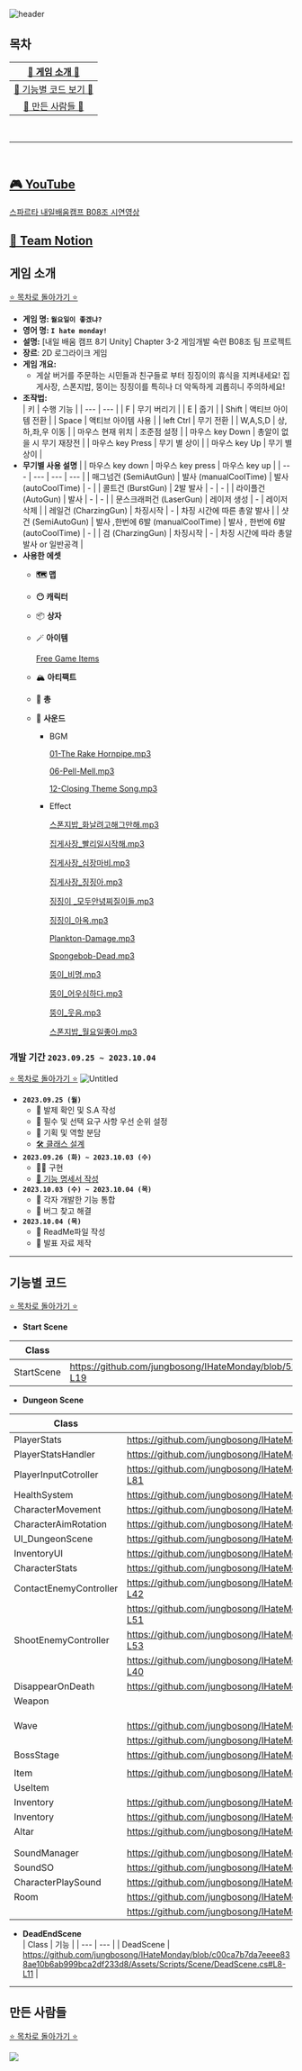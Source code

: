 
![header](https://capsule-render.vercel.app/api?type=waving&color=gradient&customColorList=19&height=300&section=header&text=I%20HATE%20MONDAY&fontSize=90&fontColor=fff76b)

## 목차

| [🦑 게임 소개 🦑](#게임-소개) |
| :---: |
| [🧽 기능별 코드 보기 🧽](#기능별-코드) |
| [🦀 만든 사람들 🦀](#만든-사람들) |

<br>

* * *

<br>

## [🎮 YouTube](notion://www.notion.so/ReadMe-60dc474f1d0f4d9e998e6328300d0d10)

[스파르타 내일배움캠프 B08조 시연영상](https://youtu.be/3XgtQlZwzNI)

## [🐌 Team Notion]([notion://www.notion.so/%5B%3Chttps://teamsparta.notion.site/08-814d16993a734e0b97c716e95ebf4c0e%3E%5D(%3Chttps://www.notion.so/08-391aea063ff54087832f702c116f9ab5%3E)](https://www.notion.so/3ae37e8e253641158e1560687137bdbd?pvs=4))

## 게임 소개

[⭐ 목차로 돌아가기 ⭐](#목차)

- **게임 명: `월요일이 좋겠냐?`**
- **영어 명: `I hate monday!`**
- **설명:** [내일 배움 캠프 8기 Unity] Chapter 3-2 게임개발 숙련 B08조 팀 프로젝트
- **장르**: 2D 로그라이크 게임
- **게임 개요:**
    - 게살 버거를 주문하는 시민들과 친구들로 부터 징징이의 휴식을 지켜내세요!
    집게사장, 스폰지밥, 뚱이는 징징이를 특히나 더 악독하게 괴롭히니 주의하세요!
- **조작법:**    
    | 키 | 수행 기능 |
    | --- | --- |
    | F | 무기 버리기 |
    | E | 줍기 |
    | Shift | 액티브 아이템 전환 |
    | Space | 액티브 아이템 사용 |
    | left Ctrl | 무기 전환 |
    | W,A,S,D | 상,하,좌,우 이동 |
    | 마우스 현재 위치 | 조준점 설정 |
    | 마우스 key Down | 총알이 없을 시 무기 재장전 |
    | 마우스 key Press | 무기 별 상이 |
    | 마우스 key Up | 무기 별 상이 |
- **무기별 사용 설명**
    |  | 마우스 key down | 마우스 key press | 마우스 key up |
    | --- | --- | --- | --- |
    | 매그넘건
    (SemiAutGun) | 발사 (manualCoolTime) | 발사 (autoCoolTime) | - |
    | 콜트건
    (BurstGun) | 2발 발사 | - | - |
    | 라이플건
    (AutoGun) | 발사 | - | - |
    | 문스크래퍼건
    (LaserGun) | 레이저 생성 | - | 레이저 삭제 |
    | 레일건
    (CharzingGun) | 차징시작 | - | 차징 시간에 따른 총알 발사 |
    | 샷건
    (SemiAutoGun) | 발사 ,한번에 6발 (manualCoolTime) | 발사 , 한번에 6발 (autoCoolTime) | - |
    | 검
    (CharzingGun) | 차징시작 | - | 차징 시간에 따라 총알발사 or 일반공격 |
- **사용한 에셋**
    - **🗺️ 맵**
    - **😶 캐릭터**
    - 📦 **상자**
    - 🪄 **아이템**
        
        [Free Game Items](https://assetstore.unity.com/packages/2d/environments/free-game-items-131764)
        
    - 🏔️ **아티팩트**
    - 🔫 **총**
    - 📢 **사운드**
        - BGM
            
            [01-The Rake Hornpipe.mp3](ReadMeAsset/01-The_Rake_Hornpipe.mp3)
            
            [06-Pell-Mell.mp3](ReadMeAsset/06-Pell-Mell.mp3)
            
            [12-Closing Theme Song.mp3](ReadMeAsset/12-Closing_Theme_Song.mp3)
            
        - Effect
            
            [스폰지밥_화날려고해그만해.mp3](ReadMeAsset/%25EC%258A%25A4%25ED%258F%25B0%25EC%25A7%2580%25EB%25B0%25A5_%25ED%2599%2594%25EB%2582%25A0%25EB%25A0%25A4%25EA%25B3%25A0%25ED%2595%25B4%25EA%25B7%25B8%25EB%25A7%258C%25ED%2595%25B4.mp3)
            
            [집게사장_빨리일시작해.mp3](ReadMeAsset/%25EC%25A7%2591%25EA%25B2%258C%25EC%2582%25AC%25EC%259E%25A5_%25EB%25B9%25A8%25EB%25A6%25AC%25EC%259D%25BC%25EC%258B%259C%25EC%259E%2591%25ED%2595%25B4.mp3)
            
            [집게사장_심장마비.mp3](ReadMeAsset/%25EC%25A7%2591%25EA%25B2%258C%25EC%2582%25AC%25EC%259E%25A5_%25EC%258B%25AC%25EC%259E%25A5%25EB%25A7%2588%25EB%25B9%2584.mp3)
            
            [집게사장_징징아.mp3](ReadMeAsset/%25EC%25A7%2591%25EA%25B2%258C%25EC%2582%25AC%25EC%259E%25A5_%25EC%25A7%2595%25EC%25A7%2595%25EC%2595%2584.mp3)
            
            [징징이 _모두안녕찌질이들.mp3](ReadMeAsset/%25EC%25A7%2595%25EC%25A7%2595%25EC%259D%25B4__%25EB%25AA%25A8%25EB%2591%2590%25EC%2595%2588%25EB%2585%2595%25EC%25B0%258C%25EC%25A7%2588%25EC%259D%25B4%25EB%2593%25A4.mp3)
            
            [징징이_아옥.mp3](ReadMeAsset/%25EC%25A7%2595%25EC%25A7%2595%25EC%259D%25B4_%25EC%2595%2584%25EC%2598%25A5.mp3)
            
            [Plankton-Damage.mp3](ReadMeAsset/Plankton-Damage.mp3)
            
            [Spongebob-Dead.mp3](ReadMeAsset/Spongebob-Dead.mp3)
            
            [뚱이_비명.mp3](ReadMeAsset/%25EB%259A%25B1%25EC%259D%25B4_%25EB%25B9%2584%25EB%25AA%2585.mp3)
            
            [뚱이_어우심하다.mp3](ReadMeAsset/%25EB%259A%25B1%25EC%259D%25B4_%25EC%2596%25B4%25EC%259A%25B0%25EC%258B%25AC%25ED%2595%2598%25EB%258B%25A4.mp3)
            
            [뚱이_웃음.mp3](ReadMeAsset/%25EB%259A%25B1%25EC%259D%25B4_%25EC%259B%2583%25EC%259D%258C.mp3)
            
            [스폰지밥_월요일좋아.mp3](ReadMeAsset/%25EC%258A%25A4%25ED%258F%25B0%25EC%25A7%2580%25EB%25B0%25A5_%25EC%259B%2594%25EC%259A%2594%25EC%259D%25BC%25EC%25A2%258B%25EC%2595%2584.mp3)
            

### 개발 기간 `2023.09.25 ~ 2023.10.04`
[⭐ 목차로 돌아가기 ⭐](#목차)
![Untitled](ReadMeAsset/Untitled.png)

- **`2023.09.25 (월)`**
    - 📝 발제 확인 및 S.A 작성
    - 📝 필수 및 선택 요구 사항 우선 순위 설정
    - 👥 기획 및 역할 분담
    - [🛠️ 클래스 설계](https://www.figma.com/file/YjcQ8EoHTro3h2ZY3Od9jB/ClassDiagram?type=whiteboard&node-id=0%3A1&t=gnFKT6QjY3EVT6S1-1)
- **`2023.09.26 (화) ~ 2023.10.03 (수)`**
    - 🧑‍💻 구현
    - [📝 기능 명세서 작성](https://www.notion.so/e7f9880d7113421c9d8312f6d389c29d?pvs=21)
- **`2023.10.03 (수) ~ 2023.10.04 (목)`**
    - 🔗 각자 개발한 기능 통합
    - 🐞 버그 찾고 해결
- **`2023.10.04 (목)`**
    - 📝 ReadMe파일 작성
    - 📝 발표 자료 제작

---

## 기능별 코드

[⭐ 목차로 돌아가기 ⭐](#목차)

- **Start Scene**

| Class | 기능 |
| --- | --- |
| StartScene | https://github.com/jungbosong/IHateMonday/blob/512019e53cc7c4686fcb69d974e9a7491fed2c35/Assets/Scripts/Scene/StartScene.cs#L16-L19 |

- **Dungeon Scene**

| Class | 기능 |
| --- | --- |
| PlayerStats | https://github.com/jungbosong/IHateMonday/blob/c00ca7b7da7eeee838ae10b6ab999bca2df233d8/Assets/Scripts/Character/Entities/PlayerStats.cs#L13-L24 |
| PlayerStatsHandler | https://github.com/jungbosong/IHateMonday/blob/c00ca7b7da7eeee838ae10b6ab999bca2df233d8/Assets/Scripts/Character/Entities/PlayerStatsHandler.cs#L38-L70 |
| PlayerInputCotroller | https://github.com/jungbosong/IHateMonday/blob/c00ca7b7da7eeee838ae10b6ab999bca2df233d8/Assets/Scripts/Character/Controllers/PlayerInputController.cs#L14-L81 |
| HealthSystem | https://github.com/jungbosong/IHateMonday/blob/c00ca7b7da7eeee838ae10b6ab999bca2df233d8/Assets/Scripts/Character/Entities/HealthSystem.cs#L53-L93 |
| CharacterMovement | https://github.com/jungbosong/IHateMonday/blob/c00ca7b7da7eeee838ae10b6ab999bca2df233d8/Assets/Scripts/Character/Entities/CharacterMovement.cs#L42-L62 |
| CharacterAimRotation | https://github.com/jungbosong/IHateMonday/blob/c00ca7b7da7eeee838ae10b6ab999bca2df233d8/Assets/Scripts/Character/Entities/CharacterAimRotation.cs#L25-L33 |
| UI_DungeonScene | https://github.com/jungbosong/IHateMonday/blob/e031886f6ed9506de7a9d348f8f66d12d1fa795d/Assets/Scripts/UI/Scene/UI_DungeonScene.cs#L79-L129 |
| InventoryUI | https://github.com/jungbosong/IHateMonday/blob/e031886f6ed9506de7a9d348f8f66d12d1fa795d/Assets/Scripts/Item/InventoryUI.cs#L22-L48 |
| CharacterStats | https://github.com/jungbosong/IHateMonday/blob/e031886f6ed9506de7a9d348f8f66d12d1fa795d/Assets/Scripts/Character/Entities/CharacterStats.cs#L9-L11 |
| ContactEnemyController | https://github.com/jungbosong/IHateMonday/blob/e031886f6ed9506de7a9d348f8f66d12d1fa795d/Assets/Scripts/Character/Controllers/ContactEnemyController.cs#L37-L42 |
|  | https://github.com/jungbosong/IHateMonday/blob/e031886f6ed9506de7a9d348f8f66d12d1fa795d/Assets/Scripts/Character/Controllers/ContactEnemyController.cs#L49-L51 |
| ShootEnemyController | https://github.com/jungbosong/IHateMonday/blob/e031886f6ed9506de7a9d348f8f66d12d1fa795d/Assets/Scripts/Character/Controllers/ShootEnemyController.cs#L22-L53 |
|  | https://github.com/jungbosong/IHateMonday/blob/480f81e6010e97388fd4bb0ee3286c0415e87343/Assets/Scripts/Character/Controllers/ShootEnemyController.cs#L34-L40 |
| DisappearOnDeath | https://github.com/jungbosong/IHateMonday/blob/512019e53cc7c4686fcb69d974e9a7491fed2c35/Assets/Scripts/Character/Entities/DisappearOnDeath.cs#L16-L34 |
| Weapon |  |
|  |  |
|  | |
|  |  |
| Wave | https://github.com/jungbosong/IHateMonday/blob/512019e53cc7c4686fcb69d974e9a7491fed2c35/Assets/Scripts/Waves/Wave.cs#L58-L104 |
|  | https://github.com/jungbosong/IHateMonday/blob/512019e53cc7c4686fcb69d974e9a7491fed2c35/Assets/Scripts/Waves/Wave.cs#L113-L121 |
| BossStage | https://github.com/jungbosong/IHateMonday/blob/512019e53cc7c4686fcb69d974e9a7491fed2c35/Assets/Scripts/Waves/BossStage.cs#L59-L65 |
|  | |
| Item | https://github.com/jungbosong/IHateMonday/blob/512019e53cc7c4686fcb69d974e9a7491fed2c35/Assets/Scripts/Item/Item.cs#L12-L62 |
| UseItem
Inventory | https://github.com/jungbosong/IHateMonday/blob/1785e7f7b3078f67823f1d224cca953f08512029/Assets/Scripts/Item/UseItem.cs#L5-L100 |
| Inventory | https://github.com/jungbosong/IHateMonday/blob/1785e7f7b3078f67823f1d224cca953f08512029/Assets/Scripts/Item/Inventory.cs#L169-L176 |
| Altar | https://github.com/jungbosong/IHateMonday/blob/512019e53cc7c4686fcb69d974e9a7491fed2c35/Assets/Scripts/Item/Altar.cs#L5-L101 |
| |   |
|  | |
| SoundManager | https://github.com/jungbosong/IHateMonday/blob/c00ca7b7da7eeee838ae10b6ab999bca2df233d8/Assets/Scripts/Managers/SoundManager.cs#L52-L83|
| SoundSO | https://github.com/jungbosong/IHateMonday/blob/c00ca7b7da7eeee838ae10b6ab999bca2df233d8/Assets/ScriptableObjects/Scripts/SoundSO.cs#L8-L16 |
| CharacterPlaySound | https://github.com/jungbosong/IHateMonday/blob/c00ca7b7da7eeee838ae10b6ab999bca2df233d8/Assets/Scripts/Character/Entities/CharacterPlaySound.cs#L20-L58 |
| Room | https://github.com/jungbosong/IHateMonday/blob/512019e53cc7c4686fcb69d974e9a7491fed2c35/Assets/Scripts/Map/Room.cs#L19-L38 |
|  | https://github.com/jungbosong/IHateMonday/blob/512019e53cc7c4686fcb69d974e9a7491fed2c35/Assets/Scripts/Map/Room.cs#L47-L59 |

- **DeadEndScene**    
    | Class | 기능 |
    | --- | --- |
    | DeadScene | https://github.com/jungbosong/IHateMonday/blob/c00ca7b7da7eeee838ae10b6ab999bca2df233d8/Assets/Scripts/Scene/DeadScene.cs#L8-L11 |

---

## 만든 사람들

[⭐ 목차로 돌아가기 ⭐](#목차)

<a href="https://github.com/jungbosong/IHateMonday/graphs/contributors">
<img src="https://contrib.rocks/image?repo=jungbosong/IHateMonday" />
</a>
